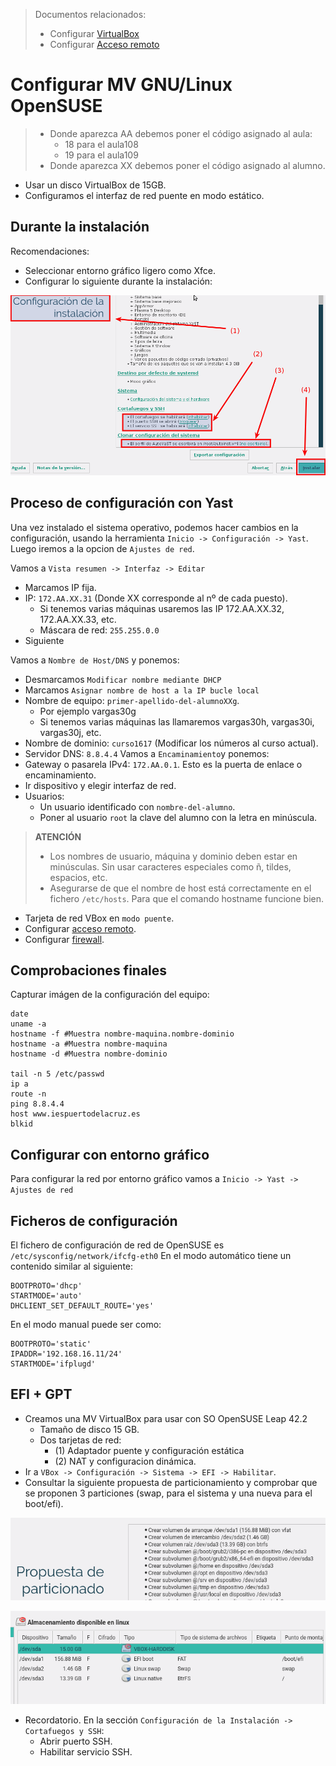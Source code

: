
> Documentos relacionados:
>
> * Configurar [VirtualBox](../virtualbox/opensuse.md)
> * Configurar [Acceso remoto](../acceso-remoto/opensuse.md)

# Configurar MV GNU/Linux OpenSUSE

> * Donde aparezca AA debemos poner el código asignado al aula:
>     * 18 para el aula108
>     * 19 para el aula109
> * Donde aparezca XX debemos poner el código asignado al alumno.

* Usar un disco VirtualBox de 15GB.
* Configuramos el interfaz de red puente en modo estático.

## Durante la instalación

Recomendaciones:
* Seleccionar entorno gráfico ligero como Xfce.
* Configurar lo siguiente durante la instalación:

![opensuse-instalacion-configuracion.png](./images/opensuse-instalacion-configuracion.png)

## Proceso de configuración con Yast

Una vez instalado el sistema operativo, podemos hacer cambios en la configuración,
usando la herramienta `Inicio -> Configuración -> Yast`. Luego iremos a la
opcion de `Ajustes de red`.

Vamos a `Vista resumen -> Interfaz -> Editar`
* Marcamos IP fija.
* IP: `172.AA.XX.31` (Donde XX corresponde al nº de cada puesto).
    * Si tenemos varias máquinas usaremos las IP 172.AA.XX.32, 172.AA.XX.33, etc.
    * Máscara de red: `255.255.0.0`
* Siguiente

Vamos a `Nombre de Host/DNS` y ponemos:
* Desmarcamos `Modificar nombre mediante DHCP`
* Marcamos `Asignar nombre de host a la IP bucle local`
* Nombre de equipo: `primer-apellido-del-alumnoXXg`.
    * Por ejemplo vargas30g
    * Si tenemos varias máquinas las llamaremos vargas30h, vargas30i, vargas30j, etc.
* Nombre de dominio: `curso1617` (Modificar los números al curso actual).
* Servidor DNS: `8.8.4.4`
Vamos a `Encaminamiento`y ponemos:
* Gateway o pasarela IPv4: `172.AA.0.1`. Esto es la puerta de enlace o encaminamiento.
* Ir dispositivo y elegir interfaz de red.
* Usuarios:
    * Un usuario identificado con `nombre-del-alumno`.
    * Poner al usuario `root` la clave del alumno con la letra en minúscula.

> **ATENCIÓN**
>
> * Los nombres de usuario, máquina y dominio deben estar en minúsculas.
Sin usar caracteres especiales como ñ, tildes, espacios, etc.
> * Asegurarse de que el nombre de host está correctamente en el fichero `/etc/hosts`.
Para que el comando hostname funcione bien.

* Tarjeta de red VBox en `modo puente`.
* Configurar [acceso remoto](../acceso-remoto.md).
* Configurar [firewall](../firewall.md).

## Comprobaciones finales

Capturar imágen de la configuración del equipo:
```
date
uname -a
hostname -f #Muestra nombre-maquina.nombre-dominio
hostname -a #Muestra nombre-maquina
hostname -d #Muestra nombre-dominio

tail -n 5 /etc/passwd
ip a
route -n
ping 8.8.4.4
host www.iespuertodelacruz.es
blkid
```

## Configurar con entorno gráfico

Para configurar la red por entorno gráfico vamos a
`Inicio -> Yast -> Ajustes de red`

## Ficheros de configuración

El fichero de configuración de red de OpenSUSE es `/etc/sysconfig/network/ifcfg-eth0`
En el modo automático tiene un contenido similar al siguiente:
```
BOOTPROTO='dhcp'
STARTMODE='auto'
DHCLIENT_SET_DEFAULT_ROUTE='yes'
```
En el modo manual puede ser como:
```
BOOTPROTO='static'
IPADDR='192.168.16.11/24'
STARTMODE='ifplugd'
```

## EFI + GPT

* Creamos una MV VirtualBox para usar con SO OpenSUSE Leap 42.2
    * Tamaño de disco 15 GB.
    * Dos tarjetas de red:
        * (1) Adaptador puente y configuración estática
        * (2) NAT y configuracion dinámica.
* Ir a `VBox -> Configuración -> Sistema -> EFI -> Habilitar`.
* Consultar la siguiente propuesta de particionamiento y comprobar que se
proponen 3 particiones (swap, para el sistema y una nueva para el boot/efi).

![opensuse-particiones-efi.png](./images/opensuse-particiones-efi.png)

![opensuse-particiones-efi2.png](./images/opensuse-particiones-efi2.png)

* Recordatorio. En la sección `Configuración de la Instalación -> Cortafuegos y SSH`:
    * Abrir puerto SSH.
    * Habilitar servicio SSH.
